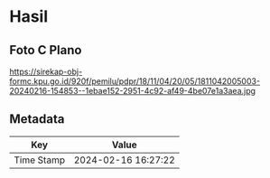 # Hasil

## Foto C Plano

https://sirekap-obj-formc.kpu.go.id/920f/pemilu/pdpr/18/11/04/20/05/1811042005003-20240216-154853--1ebae152-2951-4c92-af49-4be07e1a3aea.jpg


## Metadata

| Key        | Value               |
| ---------- | ------------------- |
| Time Stamp | 2024-02-16 16:27:22 |



